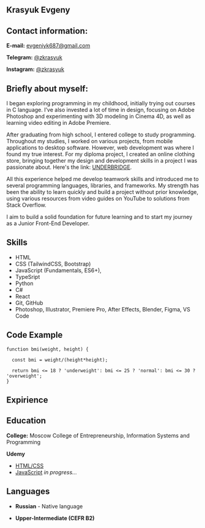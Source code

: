 ## Krasyuk Evgeny

## Contact information:
**E-mail:** evgeniyk687@gmail.com

**Telegram:** [@zkrasyuk](https://t.me/zkrasyuk)

**Instagram:** [@zkrasyuk](https://www.instagram.com/z.krasyuk/)

## Briefly about myself:

I began exploring programming in my childhood, initially trying out courses in C language. I’ve also invested a lot of time in design, focusing on Adobe Photoshop and experimenting with 3D modeling in Cinema 4D, as well as learning video editing in Adobe Premiere.

After graduating from high school, I entered college to study programming. Throughout my studies, I worked on various projects, from mobile applications to desktop software. However, web development was where I found my true interest. For my diploma project, I created an online clothing store, bringing together my design and development skills in a project I was passionate about. Here's the link: [UNDERBRIDGE](https://underbridge.netlify.app/).

All this experience helped me develop teamwork skills and introduced me to several programming languages, libraries, and frameworks. My strength has been the ability to learn quickly and build a project without prior knowledge, using various resources from video guides on YouTube to solutions from Stack Overflow. 

I aim to build a solid foundation for future learning and to start my journey as a Junior Front-End Developer.

## Skills 

* HTML
* CSS (TailwindCSS, Bootstrap)
* JavaScript (Fundamentals, ES6+),
* TypeSript
* Python
* C#
* React
* Git, GitHub
* Photoshop, Illustrator, Premiere Pro, After Effects, Blender, Figma, VS Code

## Code Example
```
function bmi(weight, height) {

  const bmi = weight/(height*height);
  
  return bmi <= 18 ? 'underweight': bmi <= 25 ? 'normal': bmi <= 30 ? 'overweight';
}
```

## Expirience

## Education

  __College:__ Moscow College of Entrepreneurship, Information Systems and Programming
  
  __Udemy__ 
  * [HTML/CSS](https://www.udemy.com/course/design-and-develop-a-killer-website-with-html5-and-css3/?couponCode=ST6MT103124)
  *  [JavaScript](https://www.udemy.com/course/the-complete-javascript-course/) _in progress..._

 ## Languages
 * **Russian** - Native language

 * **Upper-Intermediate (CEFR B2)** 
